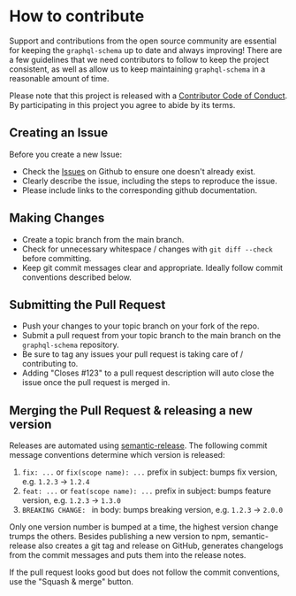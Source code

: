 # How to contribute

Support and contributions from the open source community are essential for keeping
the `graphql-schema` up to date and always improving! There are a few guidelines that we need
contributors to follow to keep the project consistent, as well as allow us to keep
maintaining `graphql-schema` in a reasonable amount of time.

Please note that this project is released with a [Contributor Code of Conduct][coc].
By participating in this project you agree to abide by its terms.

[coc]: ./CODE_OF_CONDUCT.md

## Creating an Issue

Before you create a new Issue:

- Check the [Issues](https://github.com/octokit/graphql-schema/issues) on Github to ensure one doesn't already exist.
- Clearly describe the issue, including the steps to reproduce the issue.
- Please include links to the corresponding github documentation.

## Making Changes

- Create a topic branch from the main branch.
- Check for unnecessary whitespace / changes with `git diff --check` before committing.
- Keep git commit messages clear and appropriate. Ideally follow commit conventions described below.

## Submitting the Pull Request

- Push your changes to your topic branch on your fork of the repo.
- Submit a pull request from your topic branch to the main branch on the `graphql-schema` repository.
- Be sure to tag any issues your pull request is taking care of / contributing to.
- Adding "Closes #123" to a pull request description will auto close the issue once the pull request is merged in.

## Merging the Pull Request & releasing a new version

Releases are automated using [semantic-release](https://github.com/semantic-release/semantic-release).
The following commit message conventions determine which version is released:

1. `fix: ...` or `fix(scope name): ...` prefix in subject: bumps fix version, e.g. `1.2.3` → `1.2.4`
2. `feat: ...` or `feat(scope name): ...` prefix in subject: bumps feature version, e.g. `1.2.3` → `1.3.0`
3. `BREAKING CHANGE: ` in body: bumps breaking version, e.g. `1.2.3` → `2.0.0`

Only one version number is bumped at a time, the highest version change trumps the others.
Besides publishing a new version to npm, semantic-release also creates a git tag and release
on GitHub, generates changelogs from the commit messages and puts them into the release notes.

If the pull request looks good but does not follow the commit conventions, use the "Squash & merge" button.
